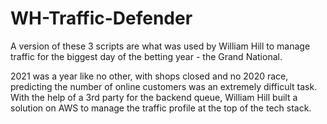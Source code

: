 # WH-Traffic-Defender

A version of these 3 scripts are what was used by William Hill to manage traffic for the biggest day of the betting year - the Grand National.

2021 was a year like no other, with shops closed and no 2020 race, predicting the number of online customers was an extremely difficult task. With the help of a 3rd party for the backend queue, William Hill built a solution on AWS to manage the traffic profile at the top of the tech stack. 

